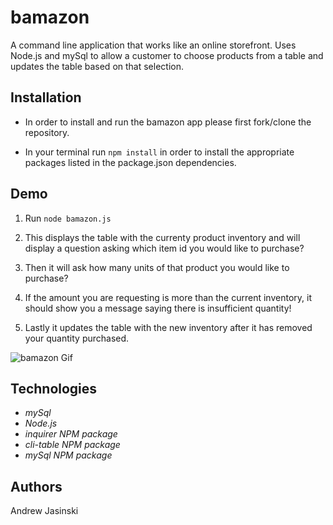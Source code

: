 # **bamazon**

A command line application that works like an online storefront. Uses Node.js and mySql to allow a customer to choose products from a table and updates the table based on that selection.

## Installation

* In order to install and run the bamazon app please first fork/clone the repository. 

* In your terminal run `npm install` in order to install the appropriate packages listed in the package.json dependencies. 

## Demo

1. Run `node bamazon.js` 

2. This displays the table with the currenty product inventory and will display a question asking which item id you would like to purchase?

3. Then it will ask how many units of that product you would like to purchase?

4. If the amount you are requesting is more than the current inventory, it should show you a message saying there is insufficient quantity!

5. Lastly it updates the table with the new inventory after it has removed your quantity purchased. 

![bamazon Gif](https://github.com/andrewja01/bamazon/images/bamazonGIF.gif)

## Technologies 
  * *mySql*
  * *Node.js*
  * *inquirer NPM package*
  * *cli-table NPM package*
  * *mySql NPM package*
  
## Authors

Andrew Jasinski
